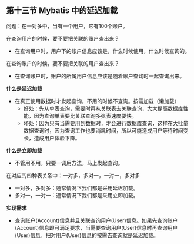 ## 第十三节 Mybatis 中的延迟加载

问题：在一对多中，当有一个用户，它有100个账户。

在查询用户的时候，要不要把关联的账户查出来？
* 在查询用户时，用户下的账户信息应该是，什么时候使用，什么时候查询的。

在查询账户的时候，要不要把关联的用户查出来？
* 在查询账户时，账户的所属用户信息应该是随着账户查询时一起查询出来。

	
**什么是延迟加载**
* 在真正使用数据时才发起查询，不用的时候不查询。按需加载（懒加载）
  * 好处：先从单表查询，需要时再从关联表去关联查询，大大提高数据库性能，因为查询单表要比关联查询多张表速度要快。
  * 坏处：因为只有当需要用到数据时，才会进行数据库查询，这样在大批量数据查询时，因为查询工作也要消耗时间，所以可能造成用户等待时间变长，造成用户体验下降。
  
**什么是立即加载**
* 不管用不用，只要一调用方法，马上发起查询。

在对应的四种表关系中：一对多，多对一，一对一，多对多
* 一对多，多对多：通常情况下我们都是采用延迟加载。
* 多对一，一对一：通常情况下我们都是采用立即加载。


**实现需求**
* 查询账户(Account)信息并且关联查询用户(User)信息。如果先查询账户(Account)信息即可满足要求，当需要查询用户(User)信息时再查询用户(User)信息。把对用户(User)信息的按需去查询就是延迟加载。


















